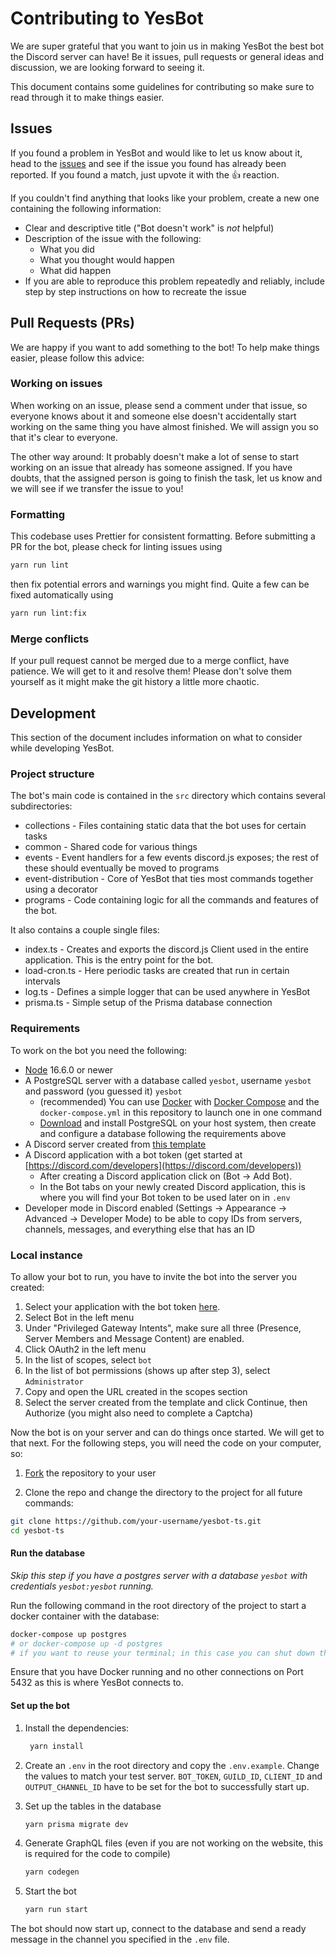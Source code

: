 # Contributing to YesBot

We are super grateful that you want to join us in making YesBot the best bot the Discord server can have! Be it issues,
pull requests or general ideas and discussion, we are looking forward to seeing it.

This document contains some guidelines for contributing so make sure to read through it to make things easier.

## Issues

If you found a problem in YesBot and would like to let us know about it, head to
the [issues](https://github.com/Yes-Theory-Fam/yesbot-ts/issues?utf8=%E2%9C%93&q=is:issue) and see if the issue you
found has already been reported. If you found a match, just upvote it with the 👍 reaction.

If you couldn't find anything that looks like your problem, create a new one containing the following information:

- Clear and descriptive title ("Bot doesn't work" is _not_ helpful)
- Description of the issue with the following:
    - What you did
    - What you thought would happen
    - What did happen
- If you are able to reproduce this problem repeatedly and reliably, include step by step instructions on how to
  recreate the issue

## Pull Requests (PRs)

We are happy if you want to add something to the bot! To help make things easier, please follow this advice:

### Working on issues

When working on an issue, please send a comment under that issue, so everyone knows about it and someone else doesn't
accidentally start working on the same thing you have almost finished. We will assign you so that it's clear to
everyone.

The other way around: It probably doesn't make a lot of sense to start working on an issue that already has someone
assigned. If you have doubts, that the assigned person is going to finish the task, let us know and we will see if we
transfer the issue to you!

### Formatting

This codebase uses Prettier for consistent formatting. Before submitting a PR for the bot, please check for linting
issues using

```bash
yarn run lint
```

then fix potential errors and warnings you might find. Quite a few can be fixed automatically using

```bash
yarn run lint:fix
```

### Merge conflicts

If your pull request cannot be merged due to a merge conflict, have patience. We will get to it and resolve them! Please
don't solve them yourself as it might make the git history a little more chaotic.

## Development

This section of the document includes information on what to consider while developing YesBot.

### Project structure

The bot's main code is contained in the `src` directory which contains several subdirectories:

- collections - Files containing static data that the bot uses for certain tasks
- common - Shared code for various things
- events - Event handlers for a few events discord.js exposes; the rest of these should eventually be moved to programs
- event-distribution - Core of YesBot that ties most commands together using a decorator
- programs - Code containing logic for all the commands and features of the bot. 

It also contains a couple single files:

- index.ts - Creates and exports the discord.js Client used in the entire application. This is the entry point for the
  bot.
- load-cron.ts - Here periodic tasks are created that run in certain intervals
- log.ts - Defines a simple logger that can be used anywhere in YesBot
- prisma.ts - Simple setup of the Prisma database connection

### Requirements

To work on the bot you need the following:

- [Node](https://nodejs.org/) 16.6.0 or newer
- A PostgreSQL server with a database called `yesbot`, username `yesbot` and password (you guessed it) `yesbot`
    - (recommended) You can use [Docker](https://www.docker.com/get-started)
      with [Docker Compose](https://docs.docker.com/compose/install/) and the `docker-compose.yml` in this repository to
      launch one in one command
    - [Download](https://www.postgresql.org/download/) and install PostgreSQL on your host system, then create and
      configure a database following the requirements above
- A Discord server created from [this template](https://discord.com/template/TEFgdaFHR9xR)
- A Discord application with a bot token (get started
  at [https://discord.com/developers](https://discord.com/developers))
    - After creating a Discord application click on (Bot → Add Bot).
    - In the Bot tabs on your newly created Discord application, this is where you will find your Bot token to be used
      later on in `.env`
- Developer mode in Discord enabled (Settings → Appearance → Advanced → Developer Mode) to be able to copy IDs from
  servers, channels, messages, and everything else that has an ID

### Local instance

To allow your bot to run, you have to invite the bot into the server you created:

1. Select your application with the bot token [here](https://discord.com/developers/applications/).
2. Select Bot in the left menu
3. Under "Privileged Gateway Intents", make sure all three (Presence, Server Members and Message Content) are enabled.
4. Click OAuth2 in the left menu
5. In the list of scopes, select `bot`
6. In the list of bot permissions (shows up after step 3), select `Administrator`
7. Copy and open the URL created in the scopes section
8. Select the server created from the template and click Continue, then Authorize (you might also need to complete a
   Captcha)

Now the bot is on your server and can do things once started. We will get to that next. For the following steps, you
will need the code on your computer, so:

1. [Fork](https://github.com/Yes-Theory-Fam/yesbot-ts/fork) the repository to your user

2. Clone the repo and change the directory to the project for all future commands:

```bash
git clone https://github.com/your-username/yesbot-ts.git
cd yesbot-ts
```

#### Run the database

_Skip this step if you have a postgres server with a database `yesbot` with credentials `yesbot:yesbot` running._

Run the following command in the root directory of the project to start a docker container with the database:

```bash
docker-compose up postgres
# or docker-compose up -d postgres
# if you want to reuse your terminal; in this case you can shut down the container with docker-compose down in the same directory
```

Ensure that you have Docker running and no other connections on Port 5432 as this is where YesBot connects to.

#### Set up the bot

1. Install the dependencies:

   ```bash
    yarn install
    ```

2. Create an `.env` in the root directory and copy the `.env.example`. Change the values to match your test
   server. `BOT_TOKEN`, `GUILD_ID`, `CLIENT_ID` and `OUTPUT_CHANNEL_ID` have to be set for the bot to successfully start
   up.

3. Set up the tables in the database

    ```bash
    yarn prisma migrate dev
    ```
   
4. Generate GraphQL files (even if you are not working on the website, this is required for the code to compile)
    ```bash
    yarn codegen
    ```

5. Start the bot

    ```bash
    yarn run start
    ```

The bot should now start up, connect to the database and send a ready message in the channel you specified in
the `.env` file.
